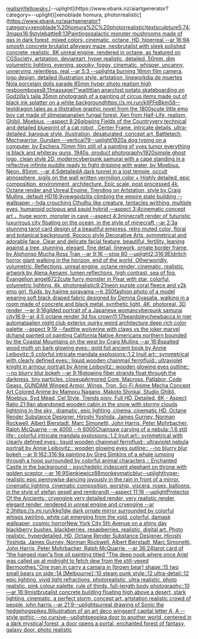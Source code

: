 [realism](https://www.ebank.nz/aiartgenerator?category=realism)[Yellow](https://www.ebank.nz/aiartgenerator?category=Yellow)[sky.](https://www.ebank.nz/aiartgenerator?category=sky.)[--uplight](https://www.ebank.nz/aiartgenerator?category=--uplight)[xenoblade homura, photorrealistic](https://www.ebank.nz/aiartgenerator?category=xenoblade%20homura%2C%20photorrealistic)[text](https://www.ebank.nz/aiartgenerator?category=text)[sculpture](https://www.ebank.nz/aiartgenerator?category=sculpture)[5:7](https://www.ebank.nz/aiartgenerator?category=5%3A7)[4:3](https://www.ebank.nz/aiartgenerator?category=4%3A3)[maps](https://www.ebank.nz/aiartgenerator?category=maps)[16:9](https://www.ebank.nz/aiartgenerator?category=16%3A9)[style](https://www.ebank.nz/aiartgenerator?category=style)[battle](https://www.ebank.nz/aiartgenerator?category=battle)[8:13](https://www.ebank.nz/aiartgenerator?category=8%3A13)[Paintings](https://www.ebank.nz/aiartgenerator?category=Paintings)[galactic monster mushrooms made of gas in dark forest, mixed colors, cinematic, octane, HD, hiperreal --ar 16:9](https://www.ebank.nz/aiartgenerator?category=galactic%20monster%20mushrooms%20made%20of%20gas%20in%20dark%20forest%2C%20mixed%20colors%2C%20cinematic%2C%20octane%2C%20HD%2C%20hiperreal%20--ar%2016%3A9)[A smooth concrete brutalist alleyway maze, neobrutalist with sleek polished concrete, realistic, 8K unreal engine, rendered in octane, as featured on CGSociety, artstation, deviantart, hyper realistic, detailed, 50mm, dim volumetric lighting, evening, spooky, foggy, cinematic, whisper, uncanny, unnerving, relentless, real --ar 5:3 --uplight](https://www.ebank.nz/aiartgenerator?category=A%20smooth%20concrete%20brutalist%20alleyway%20maze%2C%20neobrutalist%20with%20sleek%20polished%20concrete%2C%20realistic%2C%208K%20unreal%20engine%2C%20rendered%20in%20octane%2C%20as%20featured%20on%20CGSociety%2C%20artstation%2C%20deviantart%2C%20hyper%20realistic%2C%20detailed%2C%2050mm%2C%20dim%20volumetric%20lighting%2C%20evening%2C%20spooky%2C%20foggy%2C%20cinematic%2C%20whisper%2C%20uncanny%2C%20unnerving%2C%20relentless%2C%20real%20--ar%205%3A3%20--uplight)[a burning 16mm film camera, logo design, detailed illustration style, artstation, linework](https://www.ebank.nz/aiartgenerator?category=a%20burning%2016mm%20film%20camera%2C%20logo%20design%2C%20detailed%20illustration%20style%2C%20artstation%2C%20linework)[dia de muertes Nola porcelain dolls parade 85mm hyper photo realism high res](https://www.ebank.nz/aiartgenerator?category=dia%20de%20muertes%20Nola%20porcelain%20dolls%20parade%2085mm%20hyper%20photo%20realism%20high%20res)[boomboxes](https://www.ebank.nz/aiartgenerator?category=boomboxes)[8:11](https://www.ebank.nz/aiartgenerator?category=8%3A11)[massage?"](https://www.ebank.nz/aiartgenerator?category=massage%3F%22)[waititti](https://www.ebank.nz/aiartgenerator?category=waititti)[an anarchist potato skateboarding on Godzilla’s tail](https://www.ebank.nz/aiartgenerator?category=an%20anarchist%20potato%20skateboarding%20on%20Godzilla%E2%80%99s%20tail)[a 35mm photograph of a painting of circus items made out of black ink splatter on a white background](https://www.ebank.nz/aiartgenerator?category=a%2035mm%20photograph%20of%20a%20painting%20of%20circus%20items%20made%20out%20of%20black%20ink%20splatter%20on%20a%20white%20background)[<https://s.mj.run/kIIPFeBkmS8>](https://www.ebank.nz/aiartgenerator?category=%3Chttps%3A//s.mj.run/kIIPFeBkmS8%3E)[--test](https://www.ebank.nz/aiartgenerator?category=--test)[dragon tales as a illistrative graphic novel from the 1800s](https://www.ebank.nz/aiartgenerator?category=dragon%20tales%20as%20a%20illistrative%20graphic%20novel%20from%20the%201800s)[cute little emo boy cat made of slime](https://www.ebank.nz/aiartgenerator?category=cute%20little%20emo%20boy%20cat%20made%20of%20slime)[japan](https://www.ebank.nz/aiartgenerator?category=japan)[alien fungal forest, Xen from Half-Life, realism, Ghibli, Moebius, --aspect 8:26](https://www.ebank.nz/aiartgenerator?category=alien%20fungal%20forest%2C%20Xen%20from%20Half-Life%2C%20realism%2C%20Ghibli%2C%20Moebius%2C%20--aspect%208%3A26)[glowing Fields of the Country](https://www.ebank.nz/aiartgenerator?category=glowing%20Fields%20of%20the%20Country)[very technical and detailed blueprint of a cat robot , Center Frame, intricate details, ultra-detailed, baroque style, illustration, desaturated, concept art, Battletech, Mechwarrior, Gundam --vertical](https://www.ebank.nz/aiartgenerator?category=very%20technical%20and%20detailed%20blueprint%20of%20a%20cat%20robot%20%2C%20Center%20Frame%2C%20intricate%20details%2C%20ultra-detailed%2C%20baroque%20style%2C%20illustration%2C%20desaturated%2C%20concept%20art%2C%20Battletech%2C%20Mechwarrior%2C%20Gundam%20--vertical)[79](https://www.ebank.nz/aiartgenerator?category=79)[--uplight](https://www.ebank.nz/aiartgenerator?category=--uplight)[1920](https://www.ebank.nz/aiartgenerator?category=1920)[a dog typing on a computer, by Escher](https://www.ebank.nz/aiartgenerator?category=a%20dog%20typing%20on%20a%20computer%2C%20by%20Escher)[a 70mm film still of a painting of yves tumor everything is black and white](https://www.ebank.nz/aiartgenerator?category=a%2070mm%20film%20still%20of%20a%20painting%20of%20yves%20tumor%20everything%20is%20black%20and%20white)[ray guns, 1940s, product photography](https://www.ebank.nz/aiartgenerator?category=ray%20guns%2C%201940s%2C%20product%20photography)[1920](https://www.ebank.nz/aiartgenerator?category=1920)[simple ghost logo, clean style 2D, modern](https://www.ebank.nz/aiartgenerator?category=simple%20ghost%20logo%2C%20clean%20style%202D%2C%20modern)[cyberpunk samurai with a cape standing in a reflective infinite puddle ready to fight dripping with water, by Moebius. Neon. 85mm, --ar 4:5](https://www.ebank.nz/aiartgenerator?category=cyberpunk%20samurai%20with%20a%20cape%20standing%20in%20a%20reflective%20infinite%20puddle%20ready%20to%20fight%20dripping%20with%20water%2C%20by%20Moebius.%20Neon.%2085mm%2C%20--ar%204%3A5)[detailed](https://www.ebank.nz/aiartgenerator?category=detailed)[A dark tunnel in a lost temple, occult atmosphere, sigils on the wall written vermilion color + Highly detailed, epic composition, environment, architecture. Epic scale, post processed 4k, Octane render and Unreal Engine. Trending on Artstation, style by Craig Mullins, default HD](https://www.ebank.nz/aiartgenerator?category=A%20dark%20tunnel%20in%20a%20lost%20temple%2C%20occult%20atmosphere%2C%20sigils%20on%20the%20wall%20written%20vermilion%20color%20%2B%20Highly%20detailed%2C%20epic%20composition%2C%20environment%2C%20architecture.%20Epic%20scale%2C%20post%20processed%204k%2C%20Octane%20render%20and%20Unreal%20Engine.%20Trending%20on%20Artstation%2C%20style%20by%20Craig%20Mullins%2C%20default%20HD)[16:9](https://www.ebank.nz/aiartgenerator?category=16%3A9)[view](https://www.ebank.nz/aiartgenerator?category=view)[godzilla climbing the empire state building --wallpaper --hd](https://www.ebank.nz/aiartgenerator?category=godzilla%20climbing%20the%20empire%20state%20building%20--wallpaper%20--hd)[a crouching Cthulhu like creature, tentacles writhing, multiple eyes, humanoid octopus and squid hybrid —aspect 3:4](https://www.ebank.nz/aiartgenerator?category=a%20crouching%20Cthulhu%20like%20creature%2C%20tentacles%20writhing%2C%20multiple%20eyes%2C%20humanoid%20octopus%20and%20squid%20hybrid%20%E2%80%94aspect%203%3A4)[cinematic concept art ，huge worm, monster in cave  --aspect 4:3](https://www.ebank.nz/aiartgenerator?category=cinematic%20concept%20art%20%EF%BC%8Chuge%20worm%2C%20monster%20in%20cave%20%20--aspect%204%3A3)[minecraft render of futuristic luxurirous city floating on the ocean, in the style of minecraft  --ar 2:3](https://www.ebank.nz/aiartgenerator?category=minecraft%20render%20of%20futuristic%20luxurirous%20city%20floating%20on%20the%20ocean%2C%20in%20the%20style%20of%20minecraft%20%20--ar%202%3A3)[a stunning tarot card design of a beautiful empress, retro muted color,  floral and botanical background, Rococo style Decorative Arts, symmetrical and adorable face, Clear and delicate facial feature, beautiful, fertility, leaning against a tree, stunning, elegant, fine detail, linework, ornate border frame, by Alphonso Mucha,Ross Tran --ar 9:16 --stop 80 --uplight](https://www.ebank.nz/aiartgenerator?category=a%20stunning%20tarot%20card%20design%20of%20a%20beautiful%20empress%2C%20retro%20muted%20color%2C%20%20floral%20and%20botanical%20background%2C%20Rococo%20style%20Decorative%20Arts%2C%20symmetrical%20and%20adorable%20face%2C%20Clear%20and%20delicate%20facial%20feature%2C%20beautiful%2C%20fertility%2C%20leaning%20against%20a%20tree%2C%20stunning%2C%20elegant%2C%20fine%20detail%2C%20linework%2C%20ornate%20border%20frame%2C%20by%20Alphonso%20Mucha%2CRoss%20Tran%20--ar%209%3A16%20--stop%2080%20--uplight)[2:3](https://www.ebank.nz/aiartgenerator?category=2%3A3)[16:9](https://www.ebank.nz/aiartgenerator?category=16%3A9)[Eldritch horror giant walking in the horizon, end of the world, Otherworldly, volumetric, Reflections, unreal engine, octane render, cinematic, realistic, artwork by Alena Aenami, lumen reflections, high contrast, sea of fog, Evangelion angel](https://www.ebank.nz/aiartgenerator?category=Eldritch%20horror%20giant%20walking%20in%20the%20horizon%2C%20end%20of%20the%20world%2C%20Otherworldly%2C%20volumetric%2C%20Reflections%2C%20unreal%20engine%2C%20octane%20render%2C%20cinematic%2C%20realistic%2C%20artwork%20by%20Alena%20Aenami%2C%20lumen%20reflections%2C%20high%20contrast%2C%20sea%20of%20fog%2C%20Evangelion%20angel)[6722](https://www.ebank.nz/aiartgenerator?category=6722)[cute furry monster in Pixar with star, colorful, volumetric lighting, 4k, photorealistic](https://www.ebank.nz/aiartgenerator?category=cute%20furry%20monster%20in%20Pixar%20with%20star%2C%20colorful%2C%20volumetric%20lighting%2C%204k%2C%20photorealistic)[9:21](https://www.ebank.nz/aiartgenerator?category=9%3A21)[neon purple coral fleece and y2k emo girl, fluids, by hajime sorayama —h 350](https://www.ebank.nz/aiartgenerator?category=neon%20purple%20coral%20fleece%20and%20y2k%20emo%20girl%2C%20fluids%2C%20by%20hajime%20sorayama%20%E2%80%94h%20350)[fashion photo of a model wearing soft black draped fabric designed by Demna Gvasalia, walking in a room made of concrete and black metal, synthetic light, 4K, photoreal, 3D render, —ar 9:16](https://www.ebank.nz/aiartgenerator?category=fashion%20photo%20of%20a%20model%20wearing%20soft%20black%20draped%20fabric%20designed%20by%20Demna%20Gvasalia%2C%20walking%20in%20a%20room%20made%20of%20concrete%20and%20black%20metal%2C%20synthetic%20light%2C%204K%2C%20photoreal%2C%203D%20render%2C%20%E2%80%94ar%209%3A16)[gilded portrait of a Japanese woman](https://www.ebank.nz/aiartgenerator?category=gilded%20portrait%20of%20a%20Japanese%20woman)[cyberpunk samurai city](https://www.ebank.nz/aiartgenerator?category=cyberpunk%20samurai%20city)[16:9](https://www.ebank.nz/aiartgenerator?category=16%3A9)[--ar 4:5 octane render 3d fox crown](https://www.ebank.nz/aiartgenerator?category=--ar%204%3A5%20octane%20render%203d%20fox%20crown)[11:17](https://www.ebank.nz/aiartgenerator?category=11%3A17)[beardsley](https://www.ebank.nz/aiartgenerator?category=beardsley)[chewbacca in nier automata](https://www.ebank.nz/aiartgenerator?category=chewbacca%20in%20nier%20automata)[alien night club exterior quirky weird architecture deep rich color palette --aspect 9:19 --fast](https://www.ebank.nz/aiartgenerator?category=alien%20night%20club%20exterior%20quirky%20weird%20architecture%20deep%20rich%20color%20palette%20--aspect%209%3A19%20--fast)[the wolverine with claws vs the joker marvel dc](https://www.ebank.nz/aiartgenerator?category=the%20wolverine%20with%20claws%20vs%20the%20joker%20marvel%20dc)[hand painted oil painting California Native Americans northern bounded by the Coastal Mountains on the west by Craig Mullins --ar 16:8](https://www.ebank.nz/aiartgenerator?category=hand%20painted%20oil%20painting%20California%20Native%20Americans%20northern%20bounded%20by%20the%20Coastal%20Mountains%20on%20the%20west%20by%20Craig%20Mullins%20--ar%2016%3A8)[spalted wood moth on bark glowing eyes:: gold foil ancient book by Annie Leibovitz::5 colorful intricate mandala explosions::1.2 Inuit art:: symmetrical with clearly defined eyes:: liquid wooden chainmail ferrofluid:: ultraviolet knight in armour portrait by Annie Leibovitz:: wooden glowing eyes outline:: --no blurry blur bokeh --ar 9:16](https://www.ebank.nz/aiartgenerator?category=spalted%20wood%20moth%20on%20bark%20glowing%20eyes%3A%3A%20gold%20foil%20ancient%20book%20by%20Annie%20Leibovitz%3A%3A5%20colorful%20intricate%20mandala%20explosions%3A%3A1.2%20Inuit%20art%3A%3A%20symmetrical%20with%20clearly%20defined%20eyes%3A%3A%20liquid%20wooden%20chainmail%20ferrofluid%3A%3A%20ultraviolet%20knight%20in%20armour%20portrait%20by%20Annie%20Leibovitz%3A%3A%20wooden%20glowing%20eyes%20outline%3A%3A%20--no%20blurry%20blur%20bokeh%20--ar%209%3A16)[glowing fiber strands float through the darkness, tiny particles, closeup](https://www.ebank.nz/aiartgenerator?category=glowing%20fiber%20strands%20float%20through%20the%20darkness%2C%20tiny%20particles%2C%20closeup)[Armored Core, Macross, Patlabor, Code Geass, GUNDAM Winged Armor, Wings, Tron, Sci-Fi Anime Mecha Concept Art Colored Anime by Mamoru Nagano, Makoto Shinkai, Studio Ghibli, Moebius, Syd Mead, Cel Style, Trends pixiv, Full HD, Detailed, 8K - Aspect Ratio 21:9](https://www.ebank.nz/aiartgenerator?category=Armored%20Core%2C%20Macross%2C%20Patlabor%2C%20Code%20Geass%2C%20GUNDAM%20Winged%20Armor%2C%20Wings%2C%20Tron%2C%20Sci-Fi%20Anime%20Mecha%20Concept%20Art%20Colored%20Anime%20by%20Mamoru%20Nagano%2C%20Makoto%20Shinkai%2C%20Studio%20Ghibli%2C%20Moebius%2C%20Syd%20Mead%2C%20Cel%20Style%2C%20Trends%20pixiv%2C%20Full%20HD%2C%20Detailed%2C%208K%20-%20Aspect%20Ratio%2021%3A9)[an abandoned wooden cabin in the snow with stormy clouds lightning in the sky , dramatic, epic lighting ,cinema, cinematic HD, Octane Render Substance Designer. Hiroshi Yoshida, James Gurney, Norman Rockwell, Albert Bierstadt, Marc Simonetti, John Harris, Peter Mohrbacher, Ralph McQuarrie --w 4000 --h 6000](https://www.ebank.nz/aiartgenerator?category=an%20abandoned%20wooden%20cabin%20in%20the%20snow%20with%20stormy%20clouds%20lightning%20in%20the%20sky%20%2C%20dramatic%2C%20epic%20lighting%20%2Ccinema%2C%20cinematic%20HD%2C%20Octane%20Render%20Substance%20Designer.%20Hiroshi%20Yoshida%2C%20James%20Gurney%2C%20Norman%20Rockwell%2C%20Albert%20Bierstadt%2C%20Marc%20Simonetti%2C%20John%20Harris%2C%20Peter%20Mohrbacher%2C%20Ralph%20McQuarrie%20--w%204000%20--h%206000)[Chainsaw carving of a nebula::1.6 still life:: colorful intricate mandala explosions::1.2 Inuit art:: symmetrical with clearly defined eyes:: liquid wooden chainmail ferrofluid:: ultraviolet nebula portrait by Annie Leibovitz:: wooden glowing eyes outline:: --no blurry blur bokeh --ar 9:16](https://www.ebank.nz/aiartgenerator?category=Chainsaw%20carving%20of%20a%20nebula%3A%3A1.6%20still%20life%3A%3A%20colorful%20intricate%20mandala%20explosions%3A%3A1.2%20Inuit%20art%3A%3A%20symmetrical%20with%20clearly%20defined%20eyes%3A%3A%20liquid%20wooden%20chainmail%20ferrofluid%3A%3A%20ultraviolet%20nebula%20portrait%20by%20Annie%20Leibovitz%3A%3A%20wooden%20glowing%20eyes%20outline%3A%3A%20--no%20blurry%20blur%20bokeh%20--ar%209%3A16)[2:3](https://www.ebank.nz/aiartgenerator?category=2%3A3)[16:9](https://www.ebank.nz/aiartgenerator?category=16%3A9)[a painting by Greg Simkins of a whale jumping through a hoop surrounded by colorful animal characters :: Enchanted Castle in the background :: psychedelic iridescent elephant on throne with golden sceptor --ar 16:9](https://www.ebank.nz/aiartgenerator?category=a%20painting%20by%20Greg%20Simkins%20of%20a%20whale%20jumping%20through%20a%20hoop%20surrounded%20by%20colorful%20animal%20characters%20%3A%3A%20Enchanted%20Castle%20in%20the%20background%20%3A%3A%20psychedelic%20iridescent%20elephant%20on%20throne%20with%20golden%20sceptor%20--ar%2016%3A9)[Sienkiewicz](https://www.ebank.nz/aiartgenerator?category=Sienkiewicz)[88](https://www.ebank.nz/aiartgenerator?category=88)[monkeymatic](https://www.ebank.nz/aiartgenerator?category=monkeymatic)[blur](https://www.ebank.nz/aiartgenerator?category=blur)[--uplight](https://www.ebank.nz/aiartgenerator?category=--uplight)[hyper-realistic epic pennywise dancing joyously in the rain in front of a mirror. cinematic lighting, cinematic composition,  worship,  viscera, roses, balloons, in the style of stefan gesell and rembrandt --aspect 11:16 --uplight](https://www.ebank.nz/aiartgenerator?category=hyper-realistic%20epic%20pennywise%20dancing%20joyously%20in%20the%20rain%20in%20front%20of%20a%20mirror.%20cinematic%20lighting%2C%20cinematic%20composition%2C%20%20worship%2C%20%20viscera%2C%20roses%2C%20balloons%2C%20in%20the%20style%20of%20stefan%20gesell%20and%20rembrandt%20--aspect%2011%3A16%20--uplight)[Protector Of the Ancients:: cryengine very detailed render, very realistic render, elegant render, rendered in unreal engine and cryengine --ar 2:3](https://www.ebank.nz/aiartgenerator?category=Protector%20Of%20the%20Ancients%3A%3A%20cryengine%20very%20detailed%20render%2C%20very%20realistic%20render%2C%20elegant%20render%2C%20rendered%20in%20unreal%20engine%20and%20cryengine%20--ar%202%3A3)[https://s.mj.run/kkg1dw dark ornate mirror surrounded by colorful whisps swirling, white cat emerging from the void, colorful, damask wallpaper, cosmic horror](https://www.ebank.nz/aiartgenerator?category=https%3A//s.mj.run/kkg1dw%20dark%20ornate%20mirror%20surrounded%20by%20colorful%20whisps%20swirling%2C%20white%20cat%20emerging%20from%20the%20void%2C%20colorful%2C%20damask%20wallpaper%2C%20cosmic%20horror)[New York City 5th Avenue on a shiny day blackberry bushes, blackberries, resapberries. realistic, digital art. Photo realistic, hyperdetailed, HD, Octane Render Substance Designer. Hiroshi Yoshida, James Gurney, Norman Rockwell, Albert Bierstadt, Marc Simonetti, John Harris, Peter Mohrbacher, Ralph McQuarrie. --ar 36:24](https://www.ebank.nz/aiartgenerator?category=New%20York%20City%205th%20Avenue%20on%20a%20shiny%20day%20blackberry%20bushes%2C%20blackberries%2C%20resapberries.%20realistic%2C%20digital%20art.%20Photo%20realistic%2C%20hyperdetailed%2C%20HD%2C%20Octane%20Render%20Substance%20Designer.%20Hiroshi%20Yoshida%2C%20James%20Gurney%2C%20Norman%20Rockwell%2C%20Albert%20Bierstadt%2C%20Marc%20Simonetti%2C%20John%20Harris%2C%20Peter%20Mohrbacher%2C%20Ralph%20McQuarrie.%20--ar%2036%3A24)[tarot card of “the hanged man”](https://www.ebank.nz/aiartgenerator?category=tarot%20card%20of%20%E2%80%9Cthe%20hanged%20man%E2%80%9D)[a fine oil painting titled "The deep nook where once Ariel was called up at midnight to fetch dew from the still-vexed Bermoothes."](https://www.ebank.nz/aiartgenerator?category=a%20fine%20oil%20painting%20titled%20%22The%20deep%20nook%20where%20once%20Ariel%20was%20called%20up%20at%20midnight%20to%20fetch%20dew%20from%20the%20still-vexed%20Bermoothes.%22)[One man in carry a camara in [brown bear] shape::15 two small bears on side::14 [Melbourne]::10 steam punk style::12 ultra-detail::12 epic lighting, vivid light refractions, photorealistic, ultra realistic, photo realistic, pink colour palette, rule of thirds, full-length body photography::10 —ar 16:9](https://www.ebank.nz/aiartgenerator?category=One%20man%20in%20carry%20a%20camara%20in%20%5Bbrown%20bear%5D%20shape%3A%3A15%20two%20small%20bears%20on%20side%3A%3A14%20%5BMelbourne%5D%3A%3A10%20steam%20punk%20style%3A%3A12%20ultra-detail%3A%3A12%20epic%20lighting%2C%20vivid%20light%20refractions%2C%20photorealistic%2C%20ultra%20realistic%2C%20photo%20realistic%2C%20pink%20colour%20palette%2C%20rule%20of%20thirds%2C%20full-length%20body%20photography%3A%3A10%20%E2%80%94ar%2016%3A9)[mist](https://www.ebank.nz/aiartgenerator?category=mist)[brutalist concrete building floating high above a desert, stark lighting, cinematic, a perfect storm, concept art, artstation realistic crowd of people, john harris --ar 21:9](https://www.ebank.nz/aiartgenerator?category=brutalist%20concrete%20building%20floating%20high%20above%20a%20desert%2C%20stark%20lighting%2C%20cinematic%2C%20a%20perfect%20storm%2C%20concept%20art%2C%20artstation%20realistic%20crowd%20of%20people%2C%20john%20harris%20--ar%2021%3A9)[--uplight](https://www.ebank.nz/aiartgenerator?category=--uplight)[surreal drawing of Sonic the hedgehog](https://www.ebank.nz/aiartgenerator?category=surreal%20drawing%20of%20Sonic%20the%20hedgehog)[spikes](https://www.ebank.nz/aiartgenerator?category=spikes)[.9](https://www.ebank.nz/aiartgenerator?category=.9)[illustration of an art deco wing](https://www.ebank.nz/aiartgenerator?category=illustration%20of%20an%20art%20deco%20wing)[serif capital letter A, A --style gothic --no cursive](https://www.ebank.nz/aiartgenerator?category=serif%20capital%20letter%20A%2C%20A%20--style%20gothic%20--no%20cursive)[--uplight](https://www.ebank.nz/aiartgenerator?category=--uplight)[people](https://www.ebank.nz/aiartgenerator?category=people)[a door to another world, centered in a dark mystical forest, a door opens a portal, enchanted forest of fantasy, galaxy door, photo realistic](https://www.ebank.nz/aiartgenerator?category=a%20door%20to%20another%20world%2C%20centered%20in%20a%20dark%20mystical%20forest%2C%20a%20door%20opens%20a%20portal%2C%20enchanted%20forest%20of%20fantasy%2C%20galaxy%20door%2C%20photo%20realistic)